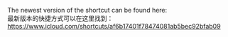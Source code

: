The newest version of the shortcut can be found here:  
最新版本的快捷方式可以在这里找到：  
https://www.icloud.com/shortcuts/af6b17401f78474081ab5bec92bfab09
